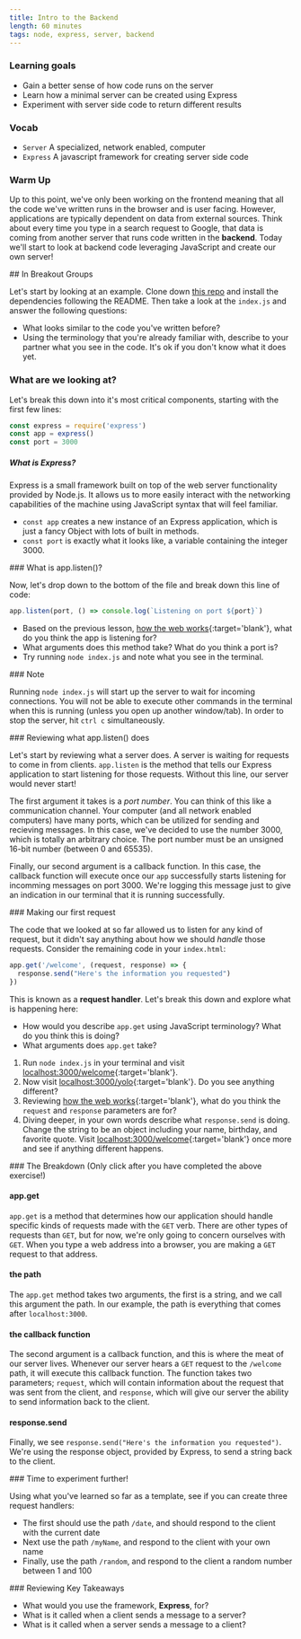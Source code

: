 ```yaml
---
title: Intro to the Backend
length: 60 minutes
tags: node, express, server, backend
---
```


### Learning goals
* Gain a better sense of how code runs on the server
* Learn how a minimal server can be created using Express
* Experiment with server side code to return different results

### Vocab
* `Server` A specialized, network enabled, computer
* `Express` A javascript framework for creating server side code

### Warm Up

Up to this point, we've only been working on the frontend meaning that all the code we've written runs in the browser and is user facing.  However, applications are typically dependent on data from external sources.  Think about every time you type in a search request to Google, that data is coming from another server that runs code written in the **backend**.  Today we'll start to look at backend code leveraging JavaScript and create our own server!

<section class="call-to-action">
## In Breakout Groups

Let's start by looking at an example.  Clone down [this repo](https://github.com/wvmitchell/intro-to-the-backend) and install the dependencies following the README.  Then take a look at the `index.js` and answer the following questions:

* What looks similar to the code you've written before?
* Using the terminology that you're already familiar with, describe to your
  partner what you see in the code. It's ok if you don't know what it does yet.
</section>

### What are we looking at?

Let's break this down into it's most critical components, starting with the first few lines:

```javascript
const express = require('express')
const app = express()
const port = 3000
```

##### What is Express?

Express is a small framework built on top of the web server functionality provided by Node.js.  It allows us to more easily interact with the networking capabilities of the machine using JavaScript syntax that will feel familiar.

- `const app` creates a new instance of an Express application, which is just a fancy Object with lots of built in methods. 
- `const port` is exactly what it looks like, a variable containing the
integer 3000.

<section class="call-to-action">
### What is app.listen()?

Now, let's drop down to the bottom of the file and break down this line of code:

```js
app.listen(port, () => console.log(`Listening on port ${port}`)
```

- Based on the previous lesson, [how the web works](https://frontend.turing.io/lessons/module-2/how-the-web-works.html){:target='blank'}, what do you think the app is listening for? 
- What arguments does this method take?  What do you think a port is? 
- Try running `node index.js` and note what you see in the terminal.
</section>

<section class="note">
### Note

Running `node index.js` will start up the server to wait for incoming connections.  You will not be able to execute other commands in the terminal when this is running (unless you open up another window/tab).  In order to stop the server, hit `ctrl c` simultaneously.
</section>

<section class="answer">
### Reviewing what app.listen() does 

Let's start by reviewing what a server does. A server is waiting for requests to come in from clients. `app.listen` is the method that tells our Express application to start listening for those requests.  Without this line, our server would never start!

The first argument it takes is a *port number*. You can think of this like a
communication channel. Your computer (and all network enabled computers) have
many ports, which can be utilized for sending and recieving messages. In this
case, we've decided to use the number 3000, which is totally an arbitrary choice.
The port number must be an unsigned 16-bit number (between 0 and 65535).

Finally, our second argument is a callback function.  In this case, the callback function will execute once our `app` successfully starts listening for incomming messages on port 3000. We're logging this message just to give an indication in our terminal that it is running successfully.
</section>

<section class="call-to-action">
### Making our first request

The code that we looked at so far allowed us to listen for any kind of request,
but it didn't say anything about how we should *handle* those requests. Consider the remaining code in your `index.html`:

```javascript
app.get('/welcome', (request, response) => {
  response.send("Here's the information you requested")
})
```

This is known as a **request handler**.  Let's break this down and explore what is happening here:

*  How would you describe `app.get` using JavaScript terminology?  What do you think this is doing?
* What arguments does `app.get` take? 
1. Run `node index.js` in your terminal and visit [localhost:3000/welcome](http://localhost:3000/welcome){:target='blank'}. 
2. Now visit [localhost:3000/yolo](http://localhost:3000/yolo){:target='blank'}.  Do you see anything different?
3. Reviewing [how the web works](https://frontend.turing.io/lessons/module-2/how-the-web-works.html){:target='blank'}, what do you think the `request` and `response` parameters are for?
4. Diving deeper, in your own words describe what `response.send` is doing.  Change the string to be an object including your name, birthday, and favorite quote.  Visit [localhost:3000/welcome](http://localhost:3000/welcome){:target='blank'} once more and see if anything different happens.
</section>

<section class="answer">
### The Breakdown (Only click after you have completed the above exercise!)

#### app.get
`app.get` is a method that determines how our application should handle specific
kinds of requests made with the `GET` verb. There are other types of requests than `GET`, but for now,
we're only going to concern ourselves with `GET`. When you type a web address into
a browser, you are making a `GET` request to that address.

#### the path
The `app.get` method takes two arguments, the first is a string, and we call
this argument the path. In our example, the path is everything that comes after
`localhost:3000`.

#### the callback function
The second argument is a callback function, and this is where the meat of our
server lives. Whenever our server hears a `GET` request to the `/welcome` path,
it will execute this callback function. The function takes two parameters;
`request`, which will contain information about the request that was sent from the
client, and `response`, which will give our server the ability to send
information back to the client.

#### response.send
Finally, we see `response.send("Here's the information you requested")`. We're
using the response object, provided by Express, to send a string back to the
client.
</section>

<section class="call-to-action">
### Time to experiment further!

Using what you've learned so far as a template, see if you can create three
request handlers:
* The first should use the path `/date`, and should respond to the client with the
  current date
* Next use the path `/myName`, and respond to the client with your own name
* Finally, use the path `/random`, and respond to the client a random number
  between 1 and 100
</section>

<section class="checks-for-understanding">
### Reviewing Key Takeaways

* What would you use the framework, **Express**, for?
* What is it called when a client sends a message to a server?
* What is it called when a server sends a message to a client?
</section>
